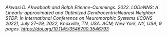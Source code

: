 <em>Akwasi D. Akwaboah and Ralph Etienne-Cummings. 2022. LODeNNS: A Linearly-approximated and Optimized DendrocentricNearest Neighbor STDP. In International Conference on Neuromorphic Systems (ICONS 2022), July 27–29, 2022, Knoxville, TN, USA. ACM, New York, NY, USA, 9 pages. https://doi.org/10.1145/3546790.3546793
